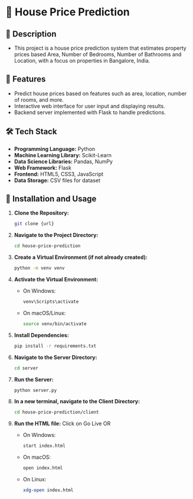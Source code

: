 # 🏡 House Price Prediction

## 📜 Description 

- This project is a house price prediction system that estimates property prices based Area, Number of Bedrooms, Number of Bathrooms and Location, with a focus on properties in Bangalore, India.

## 🌟 Features

- Predict house prices based on features such as area, location, number of rooms, and more.
- Interactive web interface for user input and displaying results.
- Backend server implemented with Flask to handle predictions.

## 🛠️ Tech Stack

- **Programming Language:** Python
- **Machine Learning Library:** Scikit-Learn
- **Data Science Libraries:** Pandas, NumPy
- **Web Framework:** Flask
- **Frontend:** HTML5, CSS3, JavaScript
- **Data Storage:** CSV files for dataset

## 🚀 Installation and Usage

1. **Clone the Repository:**
   ```bash
   git clone {url}
   ```

2. **Navigate to the Project Directory:**
   ```bash
   cd house-price-prediction
   ```

3. **Create a Virtual Environment (if not already created):**
   ```bash
   python -m venv venv
   ```

4. **Activate the Virtual Environment:**
   - On Windows:
     ```bash
     venv\Scripts\activate
     ```
   - On macOS/Linux:
     ```bash
     source venv/bin/activate
     ```

6. **Install Dependencies:**
   ```bash
   pip install -r requirements.txt
   ```

7. **Navigate to the Server Directory:**
   ```bash
   cd server
   ```

8. **Run the Server:**
   ```bash
   python server.py
   ```

9. **In a new terminal, navigate to the Client Directory:**
   ```bash
   cd house-price-prediction/client
   ```

10. **Run the HTML file:**
   Click on Go Live
         OR
    - On Windows:
      ```bash
      start index.html
      ```
    - On macOS:
      ```bash
      open index.html
      ```
    - On Linux:
      ```bash
      xdg-open index.html
      ```